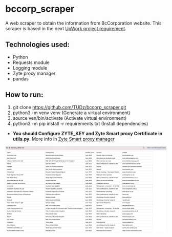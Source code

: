 # bccorp_scraper
A web scraper to obtain the information from BcCorporation website. 
This scraper is based in the next [UpWork project requirement](https://www.upwork.com/nx/jobs/search/details/~014d974183450d05c2?q=web%20scraping&sort=recency&page=3&pageTitle=Job%20Detail&_navType=slider&_modalInfo=%5B%7B%22navType%22%3A%22slider%22,%22title%22%3A%22Job%20Detail%22,%22modalId%22%3A%221656294582458%22%7D%5D).

## Technologies used:
* Python
* Requests module
* Logging module
* Zyte proxy manager
* pandas

## How to run:
1. git clone https://github.com/TUDz/bccorp_scraper.git
2. python3 -m venv venv (Generate a virtual environment)
3. source ven/bin/activate (Activate virtual environment)
4. python3 -m pip install -r requirements.txt (Install dependencies)

* **You should Configure ZYTE_KEY and Zyte Smart proxy Certificate in utils.py**. More info in [Zyte Smart proxy manager](https://www.zyte.com/smart-proxy-manager/)

![Alt text](./img/result.png "Result preview")
